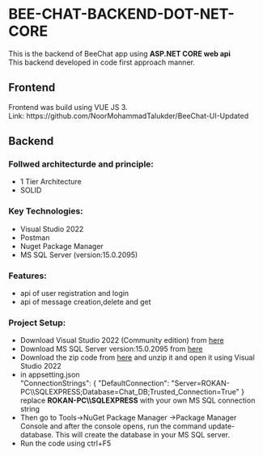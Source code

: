 # BEE-CHAT-BACKEND-DOT-NET-CORE


This is the backend of BeeChat app using <b>ASP.NET CORE web api</b><br>
This backend developed in code first approach manner.
<h2>Frontend </h2>
Frontend was build using VUE JS 3. <br> Link: https://github.com/NoorMohammadTalukder/BeeChat-UI-Updated

<h2>Backend </h2>

<h3>Follwed architecturde and principle: </h3>
<ul>
  <li>1 Tier Architecture</li>
  <li>SOLID</li>
</ul>

<h3>Key Technologies: </h3>
<ul>
  <li>Visual Studio 2022 </li>
  <li>Postman</li>
  <li>Nuget Package Manager</li>
  <li>MS SQL Server (version:15.0.2095)</li>
</ul>

<h3>Features: </h3>
<ul>
  <li>api of user registration and login</li>
  <li>api of message creation,delete and get</li>
</ul>

<h3>Project Setup: </h3>
<ul>
  <li>Download Visual Studio 2022 (Community edition) from <a href="https://visualstudio.microsoft.com/vs/community/">here</a> </li>
  <li>Download MS SQL Server version:15.0.2095 from <a href="https://sqlserverbuilds.blogspot.com/2019/01/sql-server-2019-versions.html">here</a></li>

  <li>Download the zip code from <a href="https://github.com/NoorMohammadTalukder/BEE-CHAT-BACKEND-DOT-NET-CORE/archive/refs/heads/master.zip">here</a> and unzip it          and open it using Visual Studio 2022  </li>
  <li>  in appsetting.json <br>
       "ConnectionStrings": {
        "DefaultConnection": "Server=ROKAN-PC\\SQLEXPRESS;Database=Chat_DB;Trusted_Connection=True"
      }
      <br>
      replace <b>ROKAN-PC\\SQLEXPRESS</b> with your own MS SQL connection string
  </li>
  
  <li>Then go to Tools->NuGet Package Manager ->Package Manager Console and after the console opens, run the command update-database. This will create the database in      your MS SQL server.
  </li>
  
  <li>Run the code using ctrl+F5 </li>
  
</ul>
